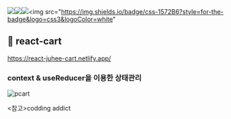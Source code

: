 <img src="https://img.shields.io/badge/react-61DAFB?style=for-the-badge&logo=react&logoColor=black"><img src="https://img.shields.io/badge/javascript-F7DF1E?style=for-the-badge&logo=javascript&logoColor=black"><img src="https://img.shields.io/badge/html-E34F26?style=for-the-badge&logo=html5&logoColor=white"><img src="https://img.shields.io/badge/css-1572B6?style=for-the-badge&logo=css3&logoColor=white"

## 🛒 react-cart
https://react-juhee-cart.netlify.app/

### context & useReducer을 이용한 상태관리 

![pcart](https://user-images.githubusercontent.com/74355328/147455481-1f5eaad5-9b19-4042-a000-6ece21360d26.gif)

<참고>codding addict
